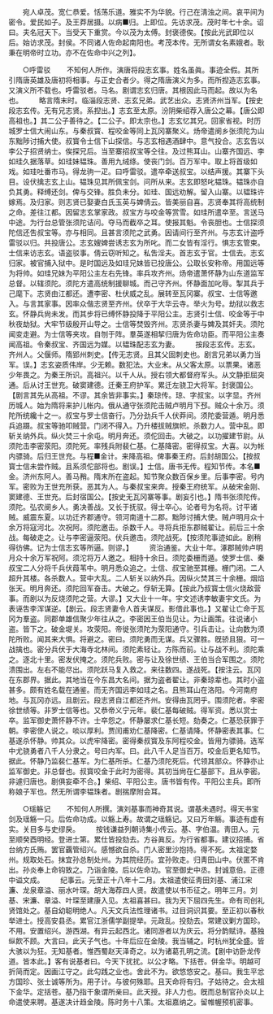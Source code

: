 <!-- { "loadSidebar": true } -->
　　宛人卓茂。宽仁恭爱。恬荡乐道。雅实不为华貌。行己在淸浊之间。哀平间为密令。爱民如子。及王莽居摄。以病■归。上即位。先访求茂。茂时年七十余。诏曰。夫名冠天下。当受天下重赏。今以茂为太傅。封褒德俟。【按此光武即位以后。始访求茂。封侯。不同诸人佐命起南阳也。考茂本传。无所谓女名素娥者。耿秉在明帝时立功。亦不在佐命中兴之列】。 

　　○呼雷驳 
　　不知何人所作。演唐将段志玄事。姓名虽眞。事迹全假。其所引隋唐英雄及唐初将相事。与正史合者少。得之隋唐演义为多。而所揑造志玄事。又演义所不载也。呼雷驳者。马名。剧谓志玄归唐。其根因此马而起。故以为名也。 
　　略言隋末时。临淄段志贤、志玄兄弟。武艺出众。志贤济州当军。【按史段志玄传。无有兄志贤。系揑出。】志玄至太原。汾阴柴绍荐入唐公之幕。【唐公即高祖也。】其二公子善待之。【二公子。即太宗也。】志玄忆其兄。回家省视。时历城罗士信大闹山东。与秦叔寳、程咬金等同上瓦冈寨聚义。炀帝遣阌乡张须陀为山东黜陟讨捕大使。叔寳令士信下山探信。与志玄相遇酒肆中。意气投合。志玄吿以李公子招贤纳士。俟探兄后。当至寨招叔宝等仝往。及过熊耳山。山寨齐国远、李如珪久据落草。如珪妹韫珠。善用九绒绦。使丧门剑。百万军中。取上将首级如戏。如珪吐番市马。得龙驹一疋。曰呼雷驳。遣卒牵送叔宝。以结声援。其寨下头目。设伏擒志玄上山。韫珠见其所佩宝剑。问所从来。志玄即怒叱韫珠。韫珠亦自负其勇。释缚还剑。俾与交锋。胜负未分。如珪、国远劝解。留入山寨。以韫珠许嫁焉。及归家。则志贤已娶妻白氏玉英与婢倩云。皆美丽自喜。志贤奉其将高统制之命。差往江都。因留志玄掌家政。叔宝方与咬金等赏雪。如珪所遣卒至。言送马中途。为行台总管张须陀诘问。夺马而截卒之耳。使报其魁。令丧胆也。士信探须陀信还吿叔宝等。亦与相同。且甚言须陀之武勇。因请间行至齐州。与志玄计盗呼雷驳以归。共投唐公。志玄嫂婢尝诱志玄为所叱。而二女皆有淫行。惧志玄管束。士信来访志玄。语盗驳事。倩云窃听知之。私吿淫夫。首志玄于官。士信去。志玄归家。被官捕入狱中。是时国远及如珪兄妹皆已投唐公。公取长安称帝。用国远等为将帅。如珪兄妹为平阳公主左右先锋。率兵攻齐州。炀帝遣萧怀静为山东道监军总督。以辖须陀。须陀方遣高统制援聊城。而己守齐州。怀静面加叱辱。掣其兵于己麾下。志贤由江都还。遭李密、杜伏威之乱。展转至瓦冈寨。叔宝、士信等邀入。与言其家事。因率众偕志贤至齐州。伏卒于大华云寺。举火为号。劫狱以救志玄。怀静兵尙未发。而其步将已缚怀静投降于平阳公主。志贤引士信、咬金等于中秋夜劫狱。大牢节级殷开山导之。士信等焚毁齐州。志贤杀妻与婢及其奸夫。须陀闻变走避。为士信等夹攻。自刎于阵。羣英遂相挈归唐为佐命功臣。而平阳公主奏闻高祖。令秦叔宝、齐国远为媒。以韫珠配志玄为妻。 
　　按段志玄传。志玄。齐州人。父偃师。隋郢州刺史。【传无志贤。且其父固刺史也。剧言兄弟以勇力当军。误。】志玄姿质伟岸。少无赖。数犯法。大业末。从父客太原。以票果。诸恶少年畏之。为秦王所识。高祖兴。以千人从。授右领大都督府军头。从文静拒屈突通。后从讨王世充。破窦建德。迁秦王府护军。累迁左骁卫大将军。封褒国公。【剧言其先从高祖。不谬。其余皆非事实。】秦琼传。琼、字叔宝。以字显。齐州历城人。始为隋将来护儿帐内。俄从通守张须陀击贼卢明月下邳。贼众十余万。须陀所统纔十之一。叔宝与罗士信奋行。乃分劲兵千人伏莽间。须陀委营遁。明月悉兵追蹑。叔宝等驰叩贼营。门闭不得入。乃升楼拔贼旗帜。杀数力人。营中乱。即斩关纳外兵。纵火焚三十余屯。明月奔还。须佗回击。大破之。以功擢建节尉。从须陀击李密荥阳。须陀死。率残兵附裴仁基。仁基降密。密得叔宝。大喜。以为帐内骠骑。后归王世充。与程■金计。来降高祖。俾事秦王府。后封胡国公。【按叔寳士信未尝作贼。且系须佗部将也。剧误。】士信。唐书无传。程知节传。本名■金。济州东阿人。善马矟。隋末所在盗起。知节聚众数百保乡里。后事李密。号内军。密败为王世充所获。恶其为人。与秦叔宝来奔。授秦王府统军。从破宋金刚、窦建德、王世充。后封宿国公。【按史无瓦冈寨等事。剧妄引也。】隋书张须陀传。须陀。弘农阌乡人。勇决善战。又长于抚驭。得士卒心。论者号为名将。讨平诸贼。威震东夏。以功迁齐郡通守。领河南道十二郡。黜陟讨捕大使。贼卢明月众十余万将寇河北。次祝阿。须陀邀击。杀数千人。寻将兵拒东郡贼翟让。前后三十余战。每破走之。让与李密逼荥阳。伏兵邀击。须陀战死。【按须陀事迹如此。剧稍得彷佛。记为士信志玄等所逼。则谬。】 
　　资治通鉴。大业十年。涿郡贼帅卢明月众十余万军祝阿。须沱将万人邀之。相持十余日。须陀委栅而遁。使罗士信、秦叔宝二人分将千兵伏葭苇中。明月悉众追之。士信、叔宝驰至其栅。栅门闭。二人超升其楼。各杀数人。营中大乱。二人斩关以纳外兵。因纵火焚其三十余栅。烟焰张天。明月奔还。须陀回军奋击。大破之。俘斩无算。【按此乃叔寳士信火烧敌营事。而剧以为反烧须陀之营。大谬。】又大业十一年。宇文述诱李敏妻宇文氏。为表诬吿李浑谋逆。【剧云。段志贤妻令人首夫谋反。影借此事也。】又翟让亡命于瓦冈为羣盗。同郡单雄信聚少年往从之。李密因王伯当见让。为让画策。往说诸小盗。皆下之。破金堤关。攻荥阳。帝徙张须陀为荥阳通守。引兵击让。让向数为须陀所败。闻其来大惧。将避之。密曰。须陀勇而无谋。兵又骤胜。旣骄且狠。可一战擒也。密分兵伏于大海寺北林间。须陀素轻让。方陈而前。让与战不利。须陀乘之。逐北十里。密发伏掩之。须陀兵败。密与让及徐世绩、王伯当合军围之。须陀溃围出。左右不能尽出。须陀跃马复入救之。来往数四。遂战死。【按注云。瓦冈在东郡界。据此。其地当在今东昌大名间。据为盗者翟让。非秦琼辈也。其时小盗甚多。颇有姓名载在通鉴。而无齐国远李如珪之名。且熊耳山在洛阳。今河南府地。与瓦冈亦远。且剧云。段志贤自江都还齐州。安得由瓦罔乎。围须陀者。李密徐世绩等。非罗士信等也。又恭帝义宁元年。裴仁基每破贼。得军资。悉以赏士卒。监军御史萧怀静不许。士卒怨之。怀静屡求仁基长短。劾奏之。仁基恐获罪于朝。李密使人说之。啖以厚利。贾闰甫劝仁基降密。仁基请降。怀静密表其事。仁基遂杀怀静。帅其众。以虎牢降密。密得秦叔寳及东阿程咬金。皆用为骠骑。选军中尤骁勇者八千人分隶之。号曰内军。曰。此八千人足当百万。咬金后更名知节。据此。怀静乃监裴仁基军。为仁基所杀。仁基乃须陀死后。代领其部众。怀静亦止监军御史。非总督也。叔寳咬金于此时为密得。其初当尙在仁基部下。且从李密。非遽归唐也。剧俱妄牵不合。】柴绍、平阳公主。唐书皆有传。平阳公主兵。即所称娘子军也。然无所谓李韫珠者。剧揣摩附会耳。 

　　○瑶觞记 
　　不知何人所撰。演刘基事而神奇其说。谓基未遇时。得天书宝剑及瑶觞一只。后佐命功成。以觞上寿。故谓之瑶觞记。又曰万年觞。事迹有虚有实。关目多与史缪戾。 
　　按钱谦益列朝诗集小传云。基、字伯温。靑田人。元至顺癸酉明经。登进士第。累仕皆投劾去。方谷眞反。为行省都事。建议招捕。省台纳方氏贿。罢官覊管绍兴。感憾欲自杀。门人密里沙抱持。得不死。太祖定婺州。规取处石。抹宜孙总制处州。为其院经历。宜孙败走。归靑田山中。伏匿不肯出。孙炎奉上命钩致之。乃诣金陵。后以佐命功。官至御史中丞。封诚意伯。正德中谥文成。 
　　纪事云。元至正十八年十二月。太祖遣使征靑田刘基、浦江宋濂、龙泉章溢、丽水叶琛。胡大海荐四人贤。故遣使以书币征之。明年三月。刘基、宋濂、章溢、叶琛至建康入见。太祖喜甚曰。我为天下屈四先生。命有司创礼贤馆处之。基自幼聪明绝人。凡天文兵法性理诸书。过目洞识其要。至正初以春秋举进士。授高安县丞。累官江浙儒学副提举。元政乱。投劾去。常建议剿方国珍。不用。安置绍兴。游西湖。有异云起西北。诸同游者以为庆云。将分韵赋诗。基独纵飮不顾。大言曰。此天子气也。十年后应在金陵。我当辅之。时杭州犹全盛。皆大骇以为狂。无知基者。惟西蜀赵天泽奇之。以为诸葛孔明之流。【剧中访卧龙传道。皆本此。】客有说基者曰。今天下扰扰。以公才略。下括苍。倂金华。明越可折简而定。因画江守之。此勾践之业也。舍此不为。欲悠悠安之。基曰。我生平忿方国珍、张士诚等所为。用子计。与彼何殊耶。且天命将有归。子姑待之。会太祖下金华。定括苍。基乃指干象谓所亲曰。此天授。非人力也。旣而总制官孙炎以上命遣使来聘。基遂决计趋金陵。陈时务十八策。太祖嘉纳之。留帷幄预机密事。 
